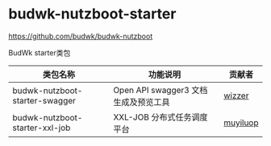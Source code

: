 # budwk-nutzboot-starter

https://github.com/budwk/budwk-nutzboot


BudWk starter类包

| 类包名称 | 功能说明 | 贡献者 | 
| ---------|---------| ----------|
| budwk-nutzboot-starter-swagger | Open API swagger3 文档生成及预览工具 |[wizzer](https://github.com/wizzercn) |
| budwk-nutzboot-starter-xxl-job | XXL-JOB 分布式任务调度平台 |[muyiluop](https://github.com/muyiluop) |
